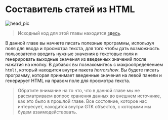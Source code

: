 # Составитель статей из HTML

![head_pic](https://mmstick.github.io/gtkrs-tutorials/images/ch03_complete.png)

> Исходный код для этой главы находится [здесь][chapter_src].

В данной главе вы начнете писать полезные программы, используя поля для ввода
и просмотра текста, для того чтобы дать возможность пользователю вводить нужные
значения в текстовые поля и генерировать выходные значения из введенных
значений после нажатия на кнопку. В добавок вы познакомитесь с 
макроопределением `html!`, который находится внутри пакета _horrorshow_. Вы
будете писать программу, которая принимает введенные значения на левой панели
и генерирует HTML на правом поле для просмотра текста.

> Обратите внимание на то что, что в данной главе мы не рассматриваем вопрос
хранения данных во внешнем источнике, как это было в прошлой главе. Все состояние,
которое нас интересует, находится внутри GTK объектов, с которыми мы будем
взаимодействовать.

[chapter_src]: https://github.com/ruRust/gtk-rust-by-example/tree/master/src/source_code/html_article